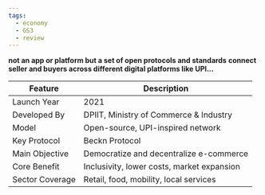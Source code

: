 ```yaml
---
tags:
  - economy
  - GS3
  - review
---
```

**not an app or platform but a set of open protocols and standards**
**connect seller and buyers across different digital platforms like UPI...**

| Feature         | Description                                |
| --------------- | ------------------------------------------ |
| Launch Year     | 2021                                       |
| Developed By    | DPIIT, Ministry of Commerce & Industry     |
| Model           | Open-source, UPI-inspired network          |
| Key Protocol    | Beckn Protocol                             |
| Main Objective  | Democratize and decentralize e-commerce    |
| Core Benefit    | Inclusivity, lower costs, market expansion |
| Sector Coverage | Retail, food, mobility, local services     |